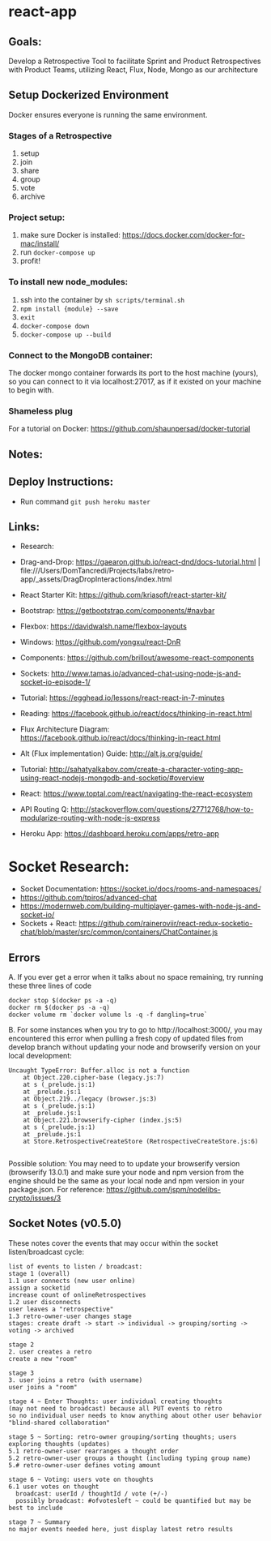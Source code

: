# react-app

## Goals:

Develop a Retrospective Tool to facilitate Sprint and Product Retrospectives with Product Teams, utilizing React, Flux, Node, Mongo as our architecture

## Setup Dockerized Environment

Docker ensures everyone is running the same environment.

### Stages of a Retrospective

1. setup
2. join
3. share
4. group
5. vote
5. archive

### Project setup:

1. make sure Docker is installed: https://docs.docker.com/docker-for-mac/install/
2. run `docker-compose up`
3. profit!

### To install new node_modules:

1. ssh into the container by `sh scripts/terminal.sh`
2. `npm install {module} --save`
3. `exit`
4. `docker-compose down`
5. `docker-compose up --build`

### Connect to the MongoDB container:

The docker mongo container forwards its port to the host machine (yours), so you can connect to it via localhost:27017,
as if it existed on your machine to begin with.

### Shameless plug

For a tutorial on Docker: https://github.com/shaunpersad/docker-tutorial
## Notes:

## Deploy Instructions:

* Run command `git push heroku master`

## Links:

* Research:
* Drag-and-Drop: https://gaearon.github.io/react-dnd/docs-tutorial.html | file:///Users/DomTancredi/Projects/labs/retro-app/_assets/DragDropInteractions/index.html
* React Starter Kit: https://github.com/kriasoft/react-starter-kit/
* Bootstrap: https://getbootstrap.com/components/#navbar
* Flexbox: https://davidwalsh.name/flexbox-layouts
* Windows: https://github.com/yongxu/react-DnR
* Components: https://github.com/brillout/awesome-react-components
* Sockets: http://www.tamas.io/advanced-chat-using-node-js-and-socket-io-episode-1/

* Tutorial: https://egghead.io/lessons/react-react-in-7-minutes
* Reading: https://facebook.github.io/react/docs/thinking-in-react.html
* Flux Architecture Diagram: https://facebook.github.io/react/docs/thinking-in-react.html
* Alt (Flux implementation) Guide: http://alt.js.org/guide/
* Tutorial: http://sahatyalkabov.com/create-a-character-voting-app-using-react-nodejs-mongodb-and-socketio/#overview
* React: https://www.toptal.com/react/navigating-the-react-ecosystem
* API Routing Q: http://stackoverflow.com/questions/27712768/how-to-modularize-routing-with-node-js-express
* Heroku App: https://dashboard.heroku.com/apps/retro-app

# Socket Research:
* Socket Documentation: https://socket.io/docs/rooms-and-namespaces/
* https://github.com/tpiros/advanced-chat
* https://modernweb.com/building-multiplayer-games-with-node-js-and-socket-io/
* Sockets + React: https://github.com/raineroviir/react-redux-socketio-chat/blob/master/src/common/containers/ChatContainer.js

## Errors

A. If you ever get a error when it talks about no space remaining, try running these three lines of code

```
docker stop $(docker ps -a -q)
docker rm $(docker ps -a -q)
docker volume rm `docker volume ls -q -f dangling=true`
```

B. For some instances when you try to go to http://localhost:3000/, you may encountered this error when pulling a fresh copy of updated files from develop branch without updating your node and browserify version on your local development:

```
Uncaught TypeError: Buffer.alloc is not a function
    at Object.220.cipher-base (legacy.js:7)
    at s (_prelude.js:1)
    at _prelude.js:1
    at Object.219../legacy (browser.js:3)
    at s (_prelude.js:1)
    at _prelude.js:1
    at Object.221.browserify-cipher (index.js:5)
    at s (_prelude.js:1)
    at _prelude.js:1
    at Store.RetrospectiveCreateStore (RetrospectiveCreateStore.js:6)


```

Possible solution: You may need to to update your browserify version (browserify 13.0.1) and make sure your node and npm version from the engine should be the same as your local node and npm version in your package.json. For reference: https://github.com/jspm/nodelibs-crypto/issues/3

## Socket Notes (v0.5.0)

These notes cover the events that may occur within the socket listen/broadcast cycle:

```
list of events to listen / broadcast:
stage 1 (overall)
1.1 user connects (new user online)
assign a socketid
increase count of onlineRetrospectives
1.2 user disconnects
user leaves a "retrospective"
1.3 retro-owner-user changes stage
stages: create draft -> start -> individual -> grouping/sorting -> voting -> archived

stage 2
2. user creates a retro
create a new "room"

stage 3
3. user joins a retro (with username)
user joins a "room"

stage 4 ~ Enter Thoughts: user individual creating thoughts
(may not need to broadcast) because all PUT events to retro
so no individual user needs to know anything about other user behavior
"blind-shared collaboration"

stage 5 ~ Sorting: retro-owner grouping/sorting thoughts; users exploring thoughts (updates)
5.1 retro-owner-user rearranges a thought order
5.2 retro-owner-user groups a thought (including typing group name)
5.# retro-owner-user defines voting amount

stage 6 ~ Voting: users vote on thoughts
6.1 user votes on thought
  broadcast: userId / thoughtId / vote (+/-)
  possibly broadcast: #ofvotesleft ~ could be quantified but may be best to include

stage 7 ~ Summary
no major events needed here, just display latest retro results
```
